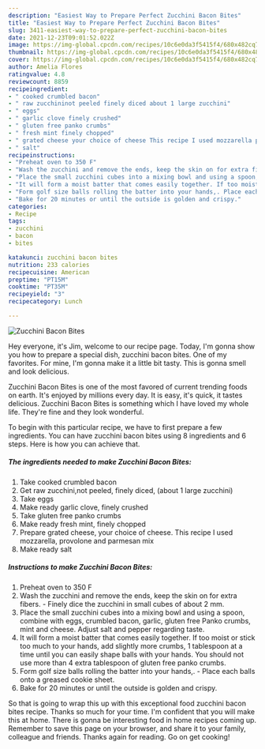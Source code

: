 ```yaml
---
description: "Easiest Way to Prepare Perfect Zucchini Bacon Bites"
title: "Easiest Way to Prepare Perfect Zucchini Bacon Bites"
slug: 3411-easiest-way-to-prepare-perfect-zucchini-bacon-bites
date: 2021-12-23T09:01:52.022Z
image: https://img-global.cpcdn.com/recipes/10c6e0da3f5415f4/680x482cq70/zucchini-bacon-bites-recipe-main-photo.jpg
thumbnail: https://img-global.cpcdn.com/recipes/10c6e0da3f5415f4/680x482cq70/zucchini-bacon-bites-recipe-main-photo.jpg
cover: https://img-global.cpcdn.com/recipes/10c6e0da3f5415f4/680x482cq70/zucchini-bacon-bites-recipe-main-photo.jpg
author: Amelia Flores
ratingvalue: 4.8
reviewcount: 8859
recipeingredient:
- " cooked crumbled bacon"
- " raw zucchininot peeled finely diced about 1 large zucchini"
- " eggs"
- " garlic clove finely crushed"
- " gluten free panko crumbs"
- " fresh mint finely chopped"
- " grated cheese your choice of cheese This recipe I used mozzarella provolone and parmesan mix"
- " salt"
recipeinstructions:
- "Preheat oven to 350 F"
- "Wash the zucchini and remove the ends, keep the skin on for extra fibers. Finely dice the zucchini in small cubes of about 2 mm."
- "Place the small zucchini cubes into a mixing bowl and using a spoon, combine with eggs, crumbled bacon, garlic, gluten free Panko crumbs, mint and cheese. Adjust salt and pepper regarding taste."
- "It will form a moist batter that comes easily together. If too moist or stick too much to your hands, add slightly more crumbs, 1 tablespoon at a time until you can easily shape balls with your hands. You should not use more than 4 extra tablespoon of gluten free panko crumbs."
- "Form golf size balls rolling the batter into your hands,. Place each balls onto a greased cookie sheet."
- "Bake for 20 minutes or until the outside is golden and crispy."
categories:
- Recipe
tags:
- zucchini
- bacon
- bites

katakunci: zucchini bacon bites 
nutrition: 233 calories
recipecuisine: American
preptime: "PT15M"
cooktime: "PT35M"
recipeyield: "3"
recipecategory: Lunch

---
```



![Zucchini Bacon Bites](https://img-global.cpcdn.com/recipes/10c6e0da3f5415f4/680x482cq70/zucchini-bacon-bites-recipe-main-photo.jpg)

Hey everyone, it's Jim, welcome to our recipe page. Today, I'm gonna show you how to prepare a special dish, zucchini bacon bites. One of my favorites. For mine, I'm gonna make it a little bit tasty. This is gonna smell and look delicious.

Zucchini Bacon Bites is one of the most favored of current trending foods on earth. It's enjoyed by millions every day. It is easy, it's quick, it tastes delicious. Zucchini Bacon Bites is something which I have loved my whole life. They're fine and they look wonderful.




To begin with this particular recipe, we have to first prepare a few ingredients. You can have zucchini bacon bites using 8 ingredients and 6 steps. Here is how you can achieve that.

<!--inarticleads1-->

##### The ingredients needed to make Zucchini Bacon Bites:

1. Take  cooked crumbled bacon
1. Get  raw zucchini,not peeled, finely diced, (about 1 large zucchini)
1. Take  eggs
1. Make ready  garlic clove, finely crushed
1. Take  gluten free panko crumbs
1. Make ready  fresh mint, finely chopped
1. Prepare  grated cheese, your choice of cheese. This recipe I used mozzarella, provolone and parmesan mix
1. Make ready  salt




<!--inarticleads2-->

##### Instructions to make Zucchini Bacon Bites:

1. Preheat oven to 350 F
1. Wash the zucchini and remove the ends, keep the skin on for extra fibers. - Finely dice the zucchini in small cubes of about 2 mm.
1. Place the small zucchini cubes into a mixing bowl and using a spoon, combine with eggs, crumbled bacon, garlic, gluten free Panko crumbs, mint and cheese. Adjust salt and pepper regarding taste.
1. It will form a moist batter that comes easily together. If too moist or stick too much to your hands, add slightly more crumbs, 1 tablespoon at a time until you can easily shape balls with your hands. You should not use more than 4 extra tablespoon of gluten free panko crumbs.
1. Form golf size balls rolling the batter into your hands,. - Place each balls onto a greased cookie sheet.
1. Bake for 20 minutes or until the outside is golden and crispy.




So that is going to wrap this up with this exceptional food zucchini bacon bites recipe. Thanks so much for your time. I'm confident that you will make this at home. There is gonna be interesting food in home recipes coming up. Remember to save this page on your browser, and share it to your family, colleague and friends. Thanks again for reading. Go on get cooking!
